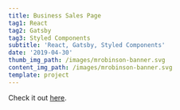 ```yaml
---
title: Business Sales Page
tag1: React
tag2: Gatsby
tag3: Styled Components
subtitle: 'React, Gatsby, Styled Components'
date: '2019-04-30'
thumb_img_path: /images/mrobinson-banner.svg
content_img_path: /images/mrobinson-banner.svg
template: project
---
```


Check it out [here](https://mrobinsonwebdev.com).
